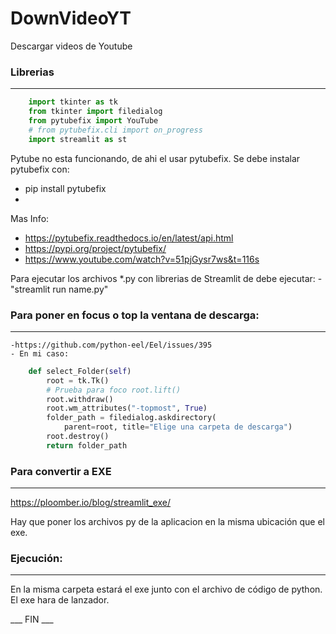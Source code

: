 # DownVideoYT


Descargar videos de Youtube

### Librerias
---

```py
    import tkinter as tk
    from tkinter import filedialog
    from pytubefix import YouTube
    # from pytubefix.cli import on_progress
    import streamlit as st
```

Pytube no esta funcionando, de ahi el usar pytubefix. Se debe instalar pytubefix con:
- pip install pytubefix
- 
Mas Info: 
- https://pytubefix.readthedocs.io/en/latest/api.html
- https://pypi.org/project/pytubefix/
- https://www.youtube.com/watch?v=51pjGysr7ws&t=116s

Para ejecutar los archivos \*.py con librerias de Streamlit de debe ejecutar: - "streamlit run name.py"

### Para poner en focus o top la ventana de descarga:
---
    -https://github.com/python-eel/Eel/issues/395
    - En mi caso:

```py
    def select_Folder(self)
        root = tk.Tk()
        # Prueba para foco root.lift()
        root.withdraw()
        root.wm_attributes("-topmost", True)
        folder_path = filedialog.askdirectory(
            parent=root, title="Elige una carpeta de descarga")
        root.destroy()
        return folder_path
```
### Para convertir a EXE
---

https://ploomber.io/blog/streamlit_exe/

Hay que poner los archivos py de la aplicacion en la misma ubicación que el exe.


### Ejecución:
---

En la misma carpeta estará el exe junto con el archivo de código de python. El exe hara de lanzador.


___ FIN ___
